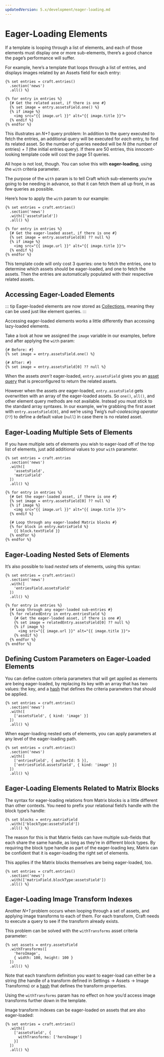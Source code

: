 ```yaml
---
updatedVersion: 5.x/development/eager-loading.md
---
```


# Eager-Loading Elements

If a template is looping through a list of elements, and each of those elements must display one or more sub-elements, there’s a good chance the page’s performance will suffer.

For example, here’s a template that loops through a list of entries, and displays images related by an Assets field for each entry:

```twig
{% set entries = craft.entries()
  .section('news')
  .all() %}

{% for entry in entries %}
  {# Get the related asset, if there is one #}
  {% set image = entry.assetsField.one() %}
  {% if image %}
    <img src="{{ image.url }}" alt="{{ image.title }}">
  {% endif %}
{% endfor %}
```

This illustrates an _N+1_ query problem: In addition to the query executed to fetch the entries, an additional query will be executed for _each_ entry, to find its related asset. So the number of queries needed will be _N_ (the number of entries) _+ 1_ (the initial entries query). If there are 50 entries, this innocent-looking template code will cost the page 51 queries.

All hope is not lost, though. You can solve this with **eager-loading**, using the `with` criteria parameter.

The purpose of the `with` param is to tell Craft which sub-elements you’re going to be needing in advance, so that it can fetch them all up front, in as few queries as possible.

Here’s how to apply the `with` param to our example:

```twig
{% set entries = craft.entries()
  .section('news')
  .with(['assetsField'])
  .all() %}

{% for entry in entries %}
  {# Get the eager-loaded asset, if there is one #}
  {% set image = entry.assetsField[0] ?? null %}
  {% if image %}
    <img src="{{ image.url }}" alt="{{ image.title }}">
  {% endif %}
{% endfor %}
```

This template code will only cost 3 queries: one to fetch the entries, one to determine which assets should be eager-loaded, and one to fetch the assets. Then the entries are automatically populated with their respective related assets.

## Accessing Eager-Loaded Elements

::: tip
Eager-loaded elements are now stored as [Collections](https://packagist.org/packages/illuminate/collections), meaning they can be used just like element queries. <Since ver="4.3.0" feature="Eager loaded collections" />
:::

Accessing eager-loaded elements works a little differently than accessing lazy-loaded elements.

Take a look at how we assigned the `image` variable in our examples, before and after applying the `with` param:

```twig
{# Before: #}
{% set image = entry.assetsField.one() %}

{# After: #}
{% set image = entry.assetsField[0] ?? null %}
```

When the assets _aren’t_ eager-loaded, `entry.assetsField` gives you an [asset query](../assets.md#querying-assets) that is preconfigured to return the related assets.

However when the assets _are_ eager-loaded, `entry.assetsField` gets overwritten with an array of the eager-loaded assets. So `one()`, `all()`, and other element query methods are not available. Instead you must stick to the standard array syntaxes. In our example, we’re grabbing the first asset with `entry.assetsField[0]`, and we’re using Twig’s _null-coalescing operator_ (`??`) to define a default value (`null`) in case there is no related asset.

## Eager-Loading Multiple Sets of Elements

If you have multiple sets of elements you wish to eager-load off of the top list of elements, just add additional values to your `with` parameter.

```twig
{% set entries = craft.entries
  .section('news')
  .with([
    'assetsField',
    'matrixField'
  ])
  .all() %}

{% for entry in entries %}
  {# Get the eager-loaded asset, if there is one #}
  {% set image = entry.assetsField[0] ?? null %}
  {% if image %}
    <img src="{{ image.url }}" alt="{{ image.title }}">
  {% endif %}

  {# Loop through any eager-loaded Matrix blocks #}
  {% for block in entry.matrixField %}
    {{ block.textField }}
  {% endfor %}
{% endfor %}
```

## Eager-Loading Nested Sets of Elements

It’s also possible to load _nested_ sets of elements, using this syntax:

```twig
{% set entries = craft.entries()
  .section('news')
  .with([
    'entriesField.assetsField'
  ])
  .all() %}

{% for entry in entries %}
  {# Loop through any eager-loaded sub-entries #}
  {% for relatedEntry in entry.entriesField %}
    {# Get the eager-loaded asset, if there is one #}
    {% set image = relatedEntry.assetsField[0] ?? null %}
    {% if image %}
      <img src="{{ image.url }}" alt="{{ image.title }}">
    {% endif %}
  {% endfor %}
{% endfor %}
```

## Defining Custom Parameters on Eager-Loaded Elements

You can define custom criteria parameters that will get applied as elements are being eager-loaded, by replacing its key with an array that has two values: the key, and a [hash](twig-primer.md#hashes) that defines the criteria parameters that should be applied.

```twig
{% set entries = craft.entries()
  .section('news')
  .with([
    ['assetsField', { kind: 'image' }]
  ])
  .all() %}
```

When eager-loading nested sets of elements, you can apply parameters at any level of the eager-loading path.

```twig
{% set entries = craft.entries()
  .section('news')
  .with([
    ['entriesField', { authorId: 5 }],
    ['entriesField.assetsField', { kind: 'image' }]
  ])
  .all() %}
```

## Eager-Loading Elements Related to Matrix Blocks

The syntax for eager-loading relations from Matrix blocks is a little different than other contexts. You need to prefix your relational field’s handle with the block type’s handle:

```twig
{% set blocks = entry.matrixField
  .with(['blockType:assetsField'])
  .all() %}
```

The reason for this is that Matrix fields can have multiple sub-fields that each share the same handle, as long as they’re in different block types. By requiring the block type handle as part of the eager-loading key, Matrix can be confident that it is eager-loading the right set of elements.

This applies if the Matrix blocks themselves are being eager-loaded, too.

```twig
{% set entries = craft.entries()
  .section('news')
  .with(['matrixField.blockType:assetsField'])
  .all() %}
```

## Eager-Loading Image Transform Indexes

Another _N+1_ problem occurs when looping through a set of assets, and applying image transforms to each of them. For each transform, Craft needs to execute a query to see if the transform already exists.

This problem can be solved with the `withTransforms` asset criteria parameter:

```twig
{% set assets = entry.assetsField
  .withTransforms([
    'heroImage',
    { width: 100, height: 100 }
  ])
  .all() %}
```

Note that each transform definition you want to eager-load can either be a string (the handle of a transform defined in Settings → Assets → Image Transforms) or a [hash](twig-primer.md#hashes) that defines the transform properties.

Using the `withTransforms` param has no effect on how you’d access image transforms further down in the template.

Image transform indexes can be eager-loaded on assets that are also eager-loaded:

```twig
{% set entries = craft.entries()
  .with([
    ['assetsField', {
      withTransforms: ['heroImage']
    }]
  ])
  .all() %}
```

